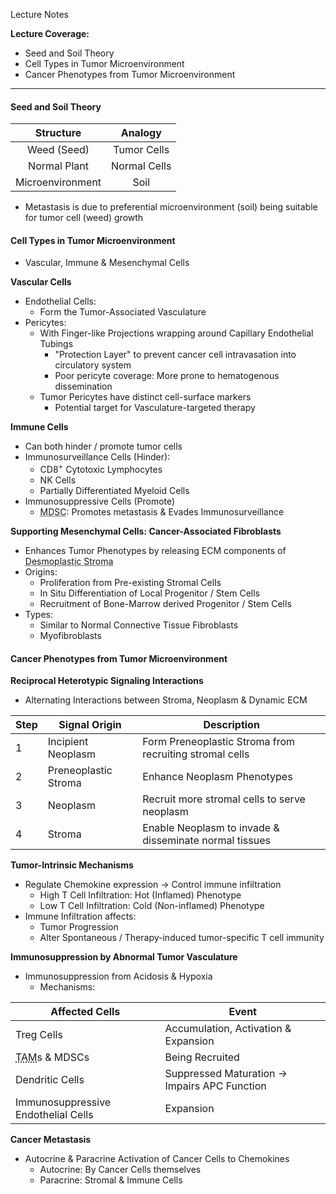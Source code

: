 Lecture Notes

**Lecture Coverage:**
- Seed and Soil Theory
- Cell Types in Tumor Microenvironment
- Cancer Phenotypes from Tumor Microenvironment

---
#### **Seed and Soil Theory**

|    Structure     |   Analogy    |
| :--------------: | :----------: |
|   Weed (Seed)    | Tumor Cells  |
|   Normal Plant   | Normal Cells |
| Microenvironment |     Soil     |
- Metastasis is due to preferential microenvironment (soil) being suitable for tumor cell (weed) growth


#### **Cell Types in Tumor Microenvironment**
- Vascular, Immune & Mesenchymal Cells

**Vascular Cells**
- Endothelial Cells: 
	- Form the Tumor-Associated Vasculature
- Pericytes: 
	- With Finger-like Projections wrapping around Capillary Endothelial Tubings
		- "Protection Layer" to prevent cancer cell intravasation into circulatory system
		- Poor pericyte coverage: More prone to hematogenous dissemination
	- Tumor Pericytes have distinct cell-surface markers
		- Potential target for Vasculature-targeted therapy

**Immune Cells**
- Can both hinder / promote tumor cells
- Immunosurveillance Cells (Hinder):
	- CD8<sup>+</sup> Cytotoxic Lymphocytes
	- NK Cells
	- Partially Differentiated Myeloid Cells
- Immunosuppressive Cells (Promote)
	- <abbr Title="Myeloid-Derived Suppressor Cells">MDSC</abbr>: Promotes metastasis & Evades Immunosurveillance

**Supporting Mesenchymal Cells: Cancer-Associated Fibroblasts**
- Enhances Tumor Phenotypes by releasing ECM components of <abbr Title="Growth of Fibrous Connective Tissues associated with malignant tumors">Desmoplastic Stroma</abbr>
- Origins:
	- Proliferation from Pre-existing Stromal Cells
	- In Situ Differentiation of Local Progenitor / Stem Cells
	- Recruitment of Bone-Marrow derived Progenitor / Stem Cells
- Types:
	- Similar to Normal Connective Tissue Fibroblasts
	- Myofibroblasts



#### **Cancer Phenotypes from Tumor Microenvironment**
**Reciprocal Heterotypic Signaling Interactions**
- Alternating Interactions between Stroma, Neoplasm & Dynamic ECM

| Step | Signal Origin        | Description                                             |
| ---- | -------------------- | ------------------------------------------------------- |
| 1    | Incipient Neoplasm   | Form Preneoplastic Stroma from recruiting stromal cells |
| 2    | Preneoplastic Stroma | Enhance Neoplasm Phenotypes                             |
| 3    | Neoplasm             | Recruit more stromal cells to serve neoplasm            |
| 4    | Stroma               | Enable Neoplasm to invade & disseminate normal tissues  |

**Tumor-Intrinsic Mechanisms**
- Regulate Chemokine expression → Control immune infiltration
	- High T Cell Infiltration: Hot (Inflamed) Phenotype
	- Low T Cell Infiltration: Cold (Non-inflamed) Phenotype
- Immune Infiltration affects:
	- Tumor Progression
	- Alter Spontaneous / Therapy-induced tumor-specific T cell immunity


**Immunosuppression by Abnormal Tumor Vasculature**
- Immunosuppression from Acidosis & Hypoxia
	- Mechanisms:

| Affected Cells                                                 | Event                                        |
| -------------------------------------------------------------- | -------------------------------------------- |
| Treg Cells                                                     | Accumulation, Activation & Expansion         |
| <abbr Title="Tumor Associated Macrophages">TAM</abbr>s & MDSCs | Being Recruited                              |
| Dendritic Cells                                                | Suppressed Maturation → Impairs APC Function |
| Immunosuppressive Endothelial Cells                            | Expansion                                    |

**Cancer Metastasis**
- Autocrine & Paracrine Activation of Cancer Cells to Chemokines
	- Autocrine: By Cancer Cells themselves
	- Paracrine: Stromal & Immune Cells